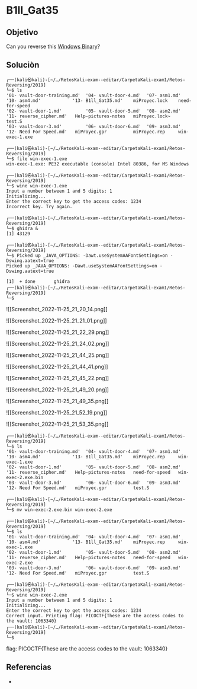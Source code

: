 # B1ll_Gat35
## Objetivo
Can you reverse this [Windows Binary](https://jupiter.challenges.picoctf.org/static/0ef5d0d6d552cd5e0bd60c2adbddaa94/win-exec-1.exe)?

## Soluciòn

```shell
┌──(kali㉿kali)-[~/…/RetosKali-exam--editar/CarpetaKali-exam1/Retos-Reversing/2019]
└─$ ls
'01- vault-door-training.md'  '04- vault-door-4.md'  '07- asm1.md'  '10- asm4.md'            '13- B1ll_Gat35.md'    miProyec.lock    need-for-speed 
'02- vault-door-1.md'         '05- vault-door-5.md'  '08- asm2.md'  '11- reverse_cipher.md'   Help-pictures-notes   miProyec.lock~   test.S
'03- vault-door-3.md'         '06- vault-door-6.md'  '09- asm3.md'  '12- Need For Speed.md'   miProyec.gpr          miProyec.rep     win-exec-1.exe

┌──(kali㉿kali)-[~/…/RetosKali-exam--editar/CarpetaKali-exam1/Retos-Reversing/2019]
└─$ file win-exec-1.exe
win-exec-1.exe: PE32 executable (console) Intel 80386, for MS Windows

┌──(kali㉿kali)-[~/…/RetosKali-exam--editar/CarpetaKali-exam1/Retos-Reversing/2019]
└─$ wine win-exec-1.exe     
Input a number between 1 and 5 digits: 1
Initializing...
Enter the correct key to get the access codes: 1234
Incorrect key. Try again.

┌──(kali㉿kali)-[~/…/RetosKali-exam--editar/CarpetaKali-exam1/Retos-Reversing/2019]
└─$ ghidra &                     
[1] 43129

┌──(kali㉿kali)-[~/…/RetosKali-exam--editar/CarpetaKali-exam1/Retos-Reversing/2019]
└─$ Picked up _JAVA_OPTIONS: -Dawt.useSystemAAFontSettings=on -Dswing.aatext=true
Picked up _JAVA_OPTIONS: -Dawt.useSystemAAFontSettings=on -Dswing.aatext=true

[1]  + done       ghidra
┌──(kali㉿kali)-[~/…/RetosKali-exam--editar/CarpetaKali-exam1/Retos-Reversing/2019]
└─$ 
```

![[Screenshot_2022-11-25_21_20_14.png]]

![[Screenshot_2022-11-25_21_21_01.png]]

![[Screenshot_2022-11-25_21_22_29.png]]

![[Screenshot_2022-11-25_21_24_02.png]]

![[Screenshot_2022-11-25_21_44_25.png]]

![[Screenshot_2022-11-25_21_44_41.png]]

![[Screenshot_2022-11-25_21_45_22.png]]

![[Screenshot_2022-11-25_21_49_20.png]]

![[Screenshot_2022-11-25_21_49_35.png]]

![[Screenshot_2022-11-25_21_52_19.png]]

![[Screenshot_2022-11-25_21_53_35.png]]

```shell
┌──(kali㉿kali)-[~/…/RetosKali-exam--editar/CarpetaKali-exam1/Retos-Reversing/2019]
└─$ ls                  
'01- vault-door-training.md'  '04- vault-door-4.md'  '07- asm1.md'  '10- asm4.md'            '13- B1ll_Gat35.md'    miProyec.rep     win-exec-1.exe
'02- vault-door-1.md'         '05- vault-door-5.md'  '08- asm2.md'  '11- reverse_cipher.md'   Help-pictures-notes   need-for-speed   win-exec-2.exe.bin
'03- vault-door-3.md'         '06- vault-door-6.md'  '09- asm3.md'  '12- Need For Speed.md'   miProyec.gpr          test.S

┌──(kali㉿kali)-[~/…/RetosKali-exam--editar/CarpetaKali-exam1/Retos-Reversing/2019]
└─$ mv win-exec-2.exe.bin win-exec-2.exe

┌──(kali㉿kali)-[~/…/RetosKali-exam--editar/CarpetaKali-exam1/Retos-Reversing/2019]
└─$ ls                  
'01- vault-door-training.md'  '04- vault-door-4.md'  '07- asm1.md'  '10- asm4.md'            '13- B1ll_Gat35.md'    miProyec.rep     win-exec-1.exe
'02- vault-door-1.md'         '05- vault-door-5.md'  '08- asm2.md'  '11- reverse_cipher.md'   Help-pictures-notes   need-for-speed   win-exec-2.exe
'03- vault-door-3.md'         '06- vault-door-6.md'  '09- asm3.md'  '12- Need For Speed.md'   miProyec.gpr          test.S

┌──(kali㉿kali)-[~/…/RetosKali-exam--editar/CarpetaKali-exam1/Retos-Reversing/2019]
└─$ wine win-exec-2.exe
Input a number between 1 and 5 digits: 1
Initializing...
Enter the correct key to get the access codes: 1234
Correct input. Printing flag: PICOCTF{These are the access codes to the vault: 1063340}                                                                                                                                                                      
┌──(kali㉿kali)-[~/…/RetosKali-exam--editar/CarpetaKali-exam1/Retos-Reversing/2019]
└─$ 
```
flag: PICOCTF{These are the access codes to the vault: 1063340}

## Referencias
- []()
